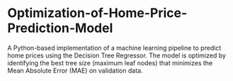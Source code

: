 # Optimization-of-Home-Price-Prediction-Model
A Python-based implementation of a machine learning pipeline to predict home prices using the Decision Tree Regressor. The model is optimized by identifying the best tree size (maximum leaf nodes) that minimizes the Mean Absolute Error (MAE) on validation data.
